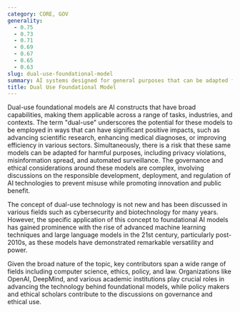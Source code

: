 ```yaml
---
category: CORE, GOV
generality:
  - 0.75
  - 0.73
  - 0.71
  - 0.69
  - 0.67
  - 0.65
  - 0.63
slug: dual-use-foundational-model
summary: AI systems designed for general purposes that can be adapted for both beneficial and potentially harmful applications.
title: Dual Use Foundational Model
---
```


Dual-use foundational models are AI constructs that have broad capabilities, making them applicable across a range of tasks, industries, and contexts. The term "dual-use" underscores the potential for these models to be employed in ways that can have significant positive impacts, such as advancing scientific research, enhancing medical diagnoses, or improving efficiency in various sectors. Simultaneously, there is a risk that these same models can be adapted for harmful purposes, including privacy violations, misinformation spread, and automated surveillance. The governance and ethical considerations around these models are complex, involving discussions on the responsible development, deployment, and regulation of AI technologies to prevent misuse while promoting innovation and public benefit.

The concept of dual-use technology is not new and has been discussed in various fields such as cybersecurity and biotechnology for many years. However, the specific application of this concept to foundational AI models has gained prominence with the rise of advanced machine learning techniques and large language models in the 21st century, particularly post-2010s, as these models have demonstrated remarkable versatility and power.

Given the broad nature of the topic, key contributors span a wide range of fields including computer science, ethics, policy, and law. Organizations like OpenAI, DeepMind, and various academic institutions play crucial roles in advancing the technology behind foundational models, while policy makers and ethical scholars contribute to the discussions on governance and ethical use.
